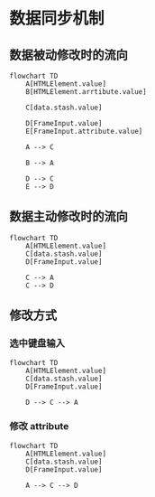 # 数据同步机制

## 数据被动修改时的流向

```mermaid
flowchart TD
    A[HTMLElement.value]
    B[HTMLElement.arrtibute.value]

    C[data.stash.value]

    D[FrameInput.value]
    E[FrameInput.attribute.value]

    A --> C

    B --> A

    D --> C
    E --> D
```

## 数据主动修改时的流向
```mermaid
flowchart TD
    A[HTMLElement.value]
    C[data.stash.value]
    D[FrameInput.value]

    C --> A
    C --> D
```

## 修改方式

### 选中键盘输入

```mermaid
flowchart TD
    A[HTMLElement.value]
    C[data.stash.value]
    D[FrameInput.value]

    D --> C --> A
```

### 修改 attribute

```mermaid
flowchart TD
    A[HTMLElement.value]
    C[data.stash.value]
    D[FrameInput.value]

    A --> C --> D
```